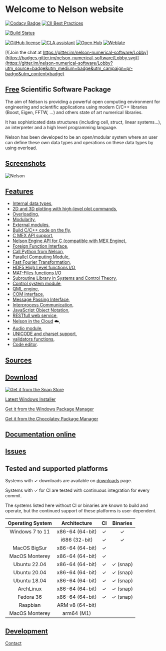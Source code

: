 # Welcome to Nelson website

[![Codacy Badge](https://app.codacy.com/project/badge/Grade/d5f82474da134d979b472fa5fbe7b5b9)](https://www.codacy.com/gh/Nelson-numerical-software/nelson/dashboard?utm_source=github.com&utm_medium=referral&utm_content=Nelson-numerical-software/nelson&utm_campaign=Badge_Grade)
[![CII Best Practices](https://bestpractices.coreinfrastructure.org/projects/602/badge)](https://bestpractices.coreinfrastructure.org/projects/602)

[![Build Status](https://github.com/nelson-lang/nelson/workflows/C%2FC%2B%2B%20CI/badge.svg)](https://github.com/nelson-lang/nelson/workflows/C%2FC%2B%2B%20CI/badge.svg)

[![GitHub license](https://img.shields.io/badge/license-LGPL3.0-blue.svg)](https://github.com/nelson-lang/nelson/blob/master/lgpl-3.0.md)
[![CLA assistant](https://cla-assistant.io/readme/badge/Nelson-numerical-software/nelson)](https://cla-assistant.io/Nelson-numerical-software/nelson)
[![Open Hub](https://img.shields.io/badge/Open-Hub-blue.svg)](https://www.openhub.net/p/nelson-interpreter)
[![Weblate](https://img.shields.io/badge/Weblate--green.svg)](https://hosted.weblate.org/projects/nelson/)

[![Join the chat at https://gitter.im/nelson-numerical-software/Lobby](https://badges.gitter.im/nelson-numerical-software/Lobby.svg)](https://gitter.im/nelson-numerical-software/Lobby?utm_source=badge&utm_medium=badge&utm_campaign=pr-badge&utm_content=badge)

## [Free](FAQ_LICENSE.md) Scientific Software Package

The aim of Nelson is providing a powerful open computing environment for engineering and scientific applications using modern C/C++ libraries (Boost, Eigen, FFTW, ...) and others state of art numerical libraries.

It has sophisticated data structures (including cell, struct, linear systems...), an interpreter and a high level programming language.

Nelson has been developed to be an open/modular system where an user can define these own data types and operations on these data types by using overload.

## [Screenshots](SCREENSHOTS.md)

![Nelson](https://github.com/nelson-lang/nelson-website/raw/master/images/Nelson-windows.png "Nelson")

## [Features](FEATURES.md)

- [Internal data types](TYPES.md),
- [2D and 3D plotting with high-level plot commands](PLOTS.md),
- [Overloading](OVERLOADING.md),
- [Modularity](MODULARITY.md),
- [External modules](EXTERNAL_MODULE.md),
- [Build C/C++ code on the fly](BUILD_C_CPP_ON_FLY.md),
- [C MEX API support](MEX.md),
- [Nelson Engine API for C (compatible with MEX Engine)](MEX_ENGINE.md),
- [Foreign Function Interface](FFI.md),
- [Call Python from Nelson](PYTHON.md),
- [Parallel Computing Module](PARALLEL.md),
- [Fast Fourier Transformation](FFTW.md),
- [HDF5 High Level functions I/O](HDF5.md),
- [MAT-Files functions I/O](MATIO.md)
- [Subroutine Library in Systems and Control Theory](SLICOT.md),
- [Control system module](CONTROL.md),
- [QML engine](QML_ENGINE.md),
- [COM interface](COM_INTERFACE.md),
- [Message Passing Interface](MPI.md),
- [Interprocess Communication](IPC.md),
- [JavaScript Object Notation](JSON.md),
- [RESTfull web service](REST.md),
- [Nelson in the Cloud](CLOUD.md) ☁️,
- [Audio module](AUDIO.md),
- [UNICODE and charset support](CHARSET.md),
- [validators functions](VALIDATORS.md),
- [Code editor](CODE_EDITOR.md).

## [Sources](https://github.com/nelson-lang/nelson)

## [Download](https://github.com/nelson-lang/nelson/releases)

[![Get it from the Snap Store](https://snapcraft.io/static/images/badges/en/snap-store-black.svg)](https://snapcraft.io/nelson)

[Latest Windows Installer](https://github.com/nelson-lang/nelson/releases)

[Get it from the Windows Package Manager](https://winstall.app/apps/NelsonNumericalSoftware.Nelson)

[Get it from the Chocolatey Package Manager](https://community.chocolatey.org/packages/nelson)

## [Documentation online](https://nelson-lang.github.io/nelson-website/help/en_US/index.html)

## [Issues](https://github.com/nelson-lang/nelson/issues)

## Tested and supported platforms

Systems with ✓ downloads are available on [downloads](https://github.com/nelson-lang/nelson/releases) page.

Systems with ✓ for CI are tested with continuous integration for every commit.

The systems listed here without CI or binaries are known to build and operate, but the continued support of these platforms is user-dependent.

| Operating System |  Architecture   | CI  | Binaries |
| :--------------: | :-------------: | :-: | :------: |
| Windows 7 to 11  | x86-64 (64-bit) |  ✓  |    ✓     |
|                  |  i686 (32-bit)  |  ✓  |    ✓     |
|   MacOS BigSur   | x86-64 (64-bit) |  ✓  |          |
|  MacOS Monterey  | x86-64 (64-bit) |  ✓  |          |
|   Ubuntu 22.04   | x86-64 (64-bit) |  ✓  | ✓ (snap) |
|   Ubuntu 20.04   | x86-64 (64-bit) |  ✓  | ✓ (snap) |
|   Ubuntu 18.04   | x86-64 (64-bit) |  ✓  | ✓ (snap) |
|    ArchLinux     | x86-64 (64-bit) |  ✓  | ✓ (snap) |
|    Fedora 36     | x86-64 (64-bit) |  ✓  | ✓ (snap) |
|     Raspbian     | ARM v8 (64-bit) |     |          |
|  MacOS Monterey  |   arm64 (M1)    |     |          |

## [Development](DEVELOPMENT.md)

[Contact](mailto:nelson.numerical.computation@gmail.com)

